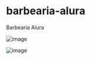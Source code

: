 # barbearia-alura
Barbearia Alura 

![image](https://user-images.githubusercontent.com/106198134/200415787-931df70f-4a19-48c4-93cf-5cac7f100790.png)

![image](https://user-images.githubusercontent.com/106198134/200415732-feb9d11e-79fd-4ba5-b874-23f6395fae47.png)

